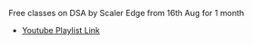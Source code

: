 Free classes on DSA by Scaler Edge from 16th Aug for 1 month
- [Youtube Playlist Link](https://www.youtube.com/playlist?list=PLLhBy6YSIT0CYeCUoJALJCVBoh9uZ6GPH)
